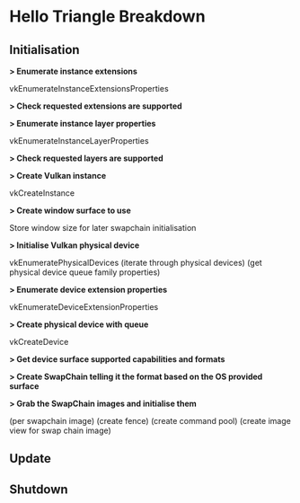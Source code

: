 # Hello Triangle Breakdown



## Initialisation

**> Enumerate instance extensions**

vkEnumerateInstanceExtensionsProperties

**> Check requested extensions are supported**

**> Enumerate instance layer properties**

vkEnumerateInstanceLayerProperties

**> Check requested layers are supported**

**> Create Vulkan instance**

vkCreateInstance

**> Create window surface to use**

Store window size for later swapchain initialisation

**> Initialise Vulkan physical device**

vkEnumeratePhysicalDevices
(iterate through physical devices)
    (get physical device queue family properties)

**> Enumerate device extension properties**

vkEnumerateDeviceExtensionProperties

**> Create physical device with queue**

vkCreateDevice

**> Get device surface supported capabilities and formats**

**> Create SwapChain telling it the format based on the OS provided surface**

**> Grab the SwapChain images and initialise them**

(per swapchain image)
    (create fence)
    (create command pool)
    (create image view for swap chain image)

## Update

## Shutdown
